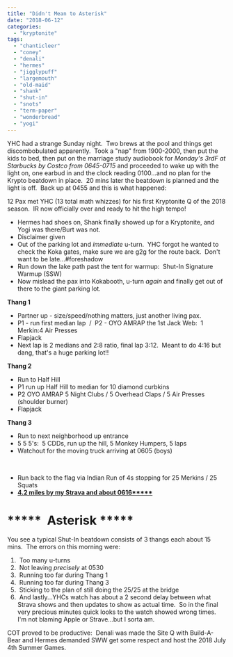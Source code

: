 ```yaml
---
title: "Didn't Mean to Asterisk"
date: "2018-06-12"
categories: 
  - "kryptonite"
tags: 
  - "chanticleer"
  - "coney"
  - "denali"
  - "hermes"
  - "jigglypuff"
  - "largemouth"
  - "old-maid"
  - "shank"
  - "shut-in"
  - "snots"
  - "term-paper"
  - "wonderbread"
  - "yogi"
---
```


YHC had a strange Sunday night.  Two brews at the pool and things get discombobulated apparently.  Took a "nap" from 1900-2000, then put the kids to bed, then put on the marriage study audiobook for <plug>_Monday's 3rdF at Starbucks by Costco from 0645-0715_</plug> and proceeded to wake up with the light on, one earbud in and the clock reading 0100...and no plan for the Krypto beatdown in place.  20 mins later the beatdown is planned and the light is off.  Back up at 0455 and this is what happened:

12 Pax met YHC (13 total math whizzes) for his first Kryptonite Q of the 2018 season.  IR now officially over and ready to hit the high tempo!

- Hermes had shoes on, Shank finally showed up for a Kryptonite, and Yogi was there/Burt was not.
- Disclaimer given
- Out of the parking lot and _immediate_ u-turn.  YHC forgot he wanted to check the Koka gates, make sure we are g2g for the route back.  Don't want to be late...#foreshadow
- Run down the lake path past the tent for warmup:  Shut-In Signature Warmup (SSW)
- Now mislead the pax into Kokabooth, u-turn _again_ and finally get out of there to the giant parking lot.

**Thang 1**

- Partner up - size/speed/nothing matters, just another living pax.
- P1 - run first median lap  /  P2 - OYO AMRAP the 1st Jack Web:  1 Merkin:4 Air Presses
- Flapjack
- Next lap is 2 medians and 2:8 ratio, final lap 3:12.  Meant to do 4:16 but dang, that's a huge parking lot!!

**Thang 2**

- Run to Half Hill
- P1 run up Half Hill to median for 10 diamond curbkins
- P2 OYO AMRAP 5 Night Clubs / 5 Overhead Claps / 5 Air Presses (shoulder burner)
- Flapjack

**Thang 3**

- Run to next neighborhood up entrance
- 5 5 5's:  5 CDDs, run up the hill, 5 Monkey Humpers, 5 laps
- Watchout for the moving truck arriving at 0605 (boys)

 

- Run back to the flag via Indian Run of 4s stopping for 25 Merkins / 25 Squats
- **[4.2 miles by my Strava and about 0616\*\*\*\*\*](https://labs.strava.com/flyby/viewer/#1631471657?c=dnrgnzfp&z=H&t=1R7a61&a=KUg-YTJAPWFyPD1hyDc9YQ)** 

# \*\*\*\*\*  Asterisk \*\*\*\*\*

You see a typical Shut-In beatdown consists of 3 thangs each about 15 mins.  The errors on this morning were:

1.  Too many u-turns
2.  Not leaving _precisely_ at 0530
3.  Running too far during Thang 1
4.  Running too far during Thang 3
5.  Sticking to the plan of still doing the 25/25 at the bridge
6.  And lastly...YHCs watch has about a 2 second delay between what Strava shows and then updates to show as actual time.  So in the final very precious minutes quick looks to the watch showed wrong times.  I'm not blaming Apple or Strave...but I sorta am.

COT proved to be productive:  Denali was made the Site Q with Build-A-Bear and Hermes demanded SWW get some respect and host the 2018 July 4th Summer Games.
